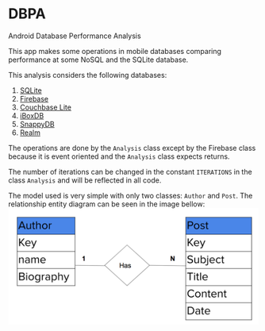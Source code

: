 # DBPA
Android Database Performance Analysis

This app makes some operations in mobile databases comparing performance at some NoSQL and the SQLite database.

This analysis considers the following databases:
1. [SQLite](https://www.sqlite.org/)
2. [Firebase](https://firebase.google.com/products/database/)
3. [Couchbase Lite](https://www.couchbase.com/products/mobile)
4. [iBoxDB](http://www.iboxdb.com/)
5. [SnappyDB](https://github.com/nhachicha/SnappyDB)
6. [Realm](https://github.com/realm/realm-java)

The operations are done by the `Analysis` class except by the Firebase class because it is event oriented and the `Analysis` class expects returns.

The number of iterations can be changed in the constant `ITERATIONS` in the class `Analysis` and will be reflected in all code.

The model used is very simple with only two classes: `Author` and `Post`. The relationship entity diagram can be seen in the image bellow:
![alt text](https://github.com/AmeliaPessoa/DBPA/blob/master/der.png "relationship entity diagram")

